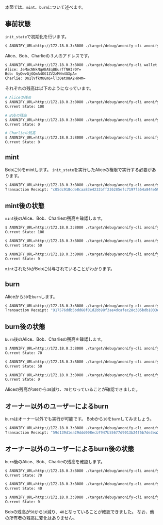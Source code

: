 
本節では、`mint`、`burn`について述べます。

## 事前状態

`init_state`で初期化を行います。

```sh
$ ANONIFY_URL=http://172.18.0.3:8080 ./target/debug/anonify-cli anonify init_state -t 100
```

Alice、Bob、Charlieの３人のアドレスです。

```sh
$ ANONIFY_URL=http://172.18.0.3:8080 ./target/debug/anonify-cli wallet list
Alice: JeMocNNkNqABAEqBEurffNHIr0Y=
Bob: SyQwvGjGQmA4OG1ZV2zMNn4GXpA=
Charlie: On1lVfkMUGm6+lT3OetO8A2HR4M=
```

それぞれの残高は以下のようになっています。

```sh
# Aliceの残高
$ ANONIFY_URL=http://172.18.0.3:8080 ./target/debug/anonify-cli anonify balance_of -i 0
Current State: 100

# Bobの残高
$ ANONIFY_URL=http://172.18.0.3:8080 ./target/debug/anonify-cli anonify balance_of -i 1
Current State: 0

# Charlieの残高
$ ANONIFY_URL=http://172.18.0.3:8080 ./target/debug/anonify-cli anonify balance_of -i 2
Current State: 0
```

## mint

Bobに`50`をmintします。
`init_state`を実行したAliceの権限で実行する必要があります。

```sh
$ ANONIFY_URL=http://172.18.0.3:8080 ./target/debug/anonify-cli anonify mint -a 50 -t SyQwvGjGQmA4OG1ZV2zMNn4GXpA=
Transaction Receipt: "c05dc918cde8caa83e4233bff236285efc7197f554a844e590619d1c24d41b8d"
```

## mint後の状態

`mint`後のAlice、Bob、Charlieの残高を確認します。

```sh
$ ANONIFY_URL=http://172.18.0.3:8080 ./target/debug/anonify-cli anonify balance_of -i 0
Current State: 100

$ ANONIFY_URL=http://172.18.0.3:8080 ./target/debug/anonify-cli anonify balance_of -i 1
Current State: 50

$ ANONIFY_URL=http://172.18.0.3:8080 ./target/debug/anonify-cli anonify balance_of -i 2
Current State: 0
```

`mint`された`50`がBobに付与されていることがわかります。

## burn

Aliceから`30`を`burn`します。

```sh
$ ANONIFY_URL=http://172.18.0.3:8080 ./target/debug/anonify-cli anonify burn -i 0 -a 30
Transaction Receipt: "917576ddb5bdd68f01d2bb98f3ae4dcafec28c385bdb1033ed9b2b51529c4c22"
```

## burn後の状態

`burn`後のAlice、Bob、Charlieの残高を確認します。

```sh
$ ANONIFY_URL=http://172.18.0.3:8080 ./target/debug/anonify-cli anonify balance_of -i 0
Current State: 70

$ ANONIFY_URL=http://172.18.0.3:8080 ./target/debug/anonify-cli anonify balance_of -i 1
Current State: 50

$ ANONIFY_URL=http://172.18.0.3:8080 ./target/debug/anonify-cli anonify balance_of -i 2
Current State: 0
```

Aliceの残高が`100`から`30`減り、`70`となっていることが確認できました。

## オーナー以外のユーザーによるburn

`burn`はオーナー以外でも実行が可能です。
Bobから`10`を`burn`してみましょう。

```sh
$ ANONIFY_URL=http://172.18.0.3:8080 ./target/debug/anonify-cli anonify burn -i 1 -a 10
Transaction Receipt: "59d139d1ea29ddd008ecb7947b55677d9013b24f5b7de3ea2b70badfcfe3c848"
```

## オーナー以外のユーザーによるburn後の状態

`burn`後のAlice、Bob、Charlieの残高を確認します。

```sh
$ ANONIFY_URL=http://172.18.0.3:8080 ./target/debug/anonify-cli anonify balance_of -i 0
Current State: 70

$ ANONIFY_URL=http://172.18.0.3:8080 ./target/debug/anonify-cli anonify balance_of -i 1
Current State: 40

$ ANONIFY_URL=http://172.18.0.3:8080 ./target/debug/anonify-cli anonify balance_of -i 2
Current State: 0
```

Bobの残高が`50`から`10`減り、`40`となっていることが確認できました。
なお、他の所有者の残高に変化はありません。
